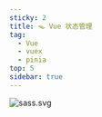 ```yaml
---
sticky: 2
title: 🪤 Vue 状态管理
tag:
  - Vue
  - vuex
  - pinia
top: 5
sidebar: true
---
```


![sass.svg](https://sass-lang.com/assets/img/logos/logo.svg)
